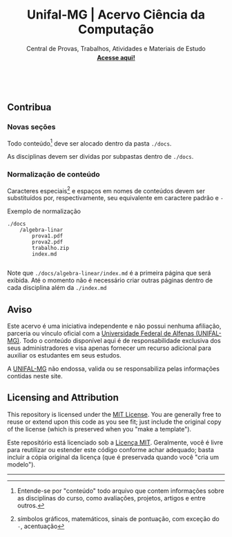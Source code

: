 <p align="center">
    <h1 align="center">Unifal-MG | Acervo Ciência da Computação</h1>
    <p align="center">Central de Provas, Trabalhos, Atividades e Materiais de Estudo</p>
    <p align="center" style="margin-top: -10px"><strong><a href="https://LucasWithBoots.github.io/unifal-cc-acervo/">Acesse aqui!</a></strong></p>
    </br></br></br>
</p>

## Contribua

### Novas seções

Todo conteúdo[^1] deve ser alocado dentro da pasta `./docs`.
[^1]: Entende-se por "conteúdo" todo arquivo que contem informações sobre as disciplinas do curso, como avaliações, projetos, artigos e entre outros.

As disciplinas devem ser dividas por subpastas dentro de `./docs`.

### Normalização de conteúdo

Caracteres especiais[^2] e espaços em nomes de conteúdos devem ser substituídos por, respectivamente, seu equivalente em caractere padrão e `-`

[^2]: símbolos gráficos, matemáticos, sinais de pontuação, com exceção do `-`, acentuação

Exemplo de normalização

```
./docs
    /algebra-linar
        prova1.pdf
        prova2.pdf
        trabalho.zip
        index.md
        
```
Note que `./docs/algebra-linear/index.md` é a primeira página que será exibida. Até o momento não é necessário criar outras páginas dentro de cada disciplina além da `./index.md`

## Aviso
Este acervo é uma iniciativa independente e não possui nenhuma afiliação, parceria ou vínculo oficial com a [Universidade Federal de Alfenas (UNIFAL-MG)]. Todo o conteúdo disponível aqui é de responsabilidade exclusiva dos seus administradores e visa apenas fornecer um recurso adicional para auxiliar os estudantes em seus estudos.

A [UNIFAL-MG] não endossa, valida ou se responsabiliza pelas informações contidas neste site.


## Licensing and Attribution

This repository is licensed under the [MIT License]. You are generally free to reuse or extend upon this code as you see fit; just include the original copy of the license (which is preserved when you "make a template").

Este repositório está licenciado sob a [Licença MIT]. Geralmente, você é livre para reutilizar ou estender este código conforme achar adequado; basta incluir a cópia original da licença (que é preservada quando você "cria um modelo").

----

[Confira aqui!]: https://LucasWithBoots.github.io/unifal-cc-acervo/
[UNIFAL-MG]: https://www.unifal-mg.edu.br/portal/index/
[Universidade Federal de Alfenas (UNIFAL-MG)]: https://www.unifal-mg.edu.br/portal/index/
[Unifal]: https://www.unifal-mg.edu.br/portal/index/
[MIT License]: https://github.com/LucasWithBoots/unifal-cc-acervo/blob/main/LICENSE
[Licença MIT]: https://github.com/LucasWithBoots/unifal-cc-acervo/blob/main/LICENSE



